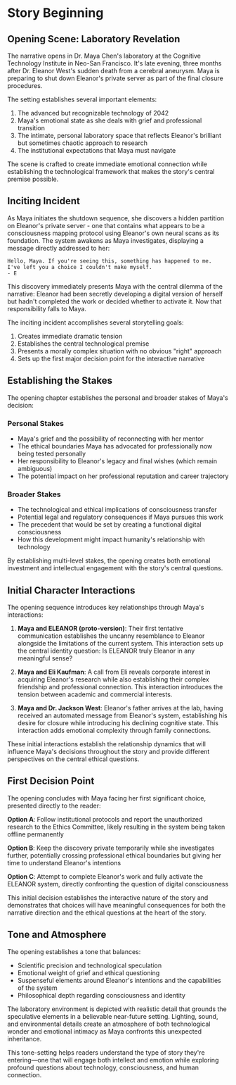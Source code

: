 # Story Beginning

## Opening Scene: Laboratory Revelation

The narrative opens in Dr. Maya Chen's laboratory at the Cognitive Technology Institute in Neo-San Francisco. It's late evening, three months after Dr. Eleanor West's sudden death from a cerebral aneurysm. Maya is preparing to shut down Eleanor's private server as part of the final closure procedures.

The setting establishes several important elements:
1. The advanced but recognizable technology of 2042
2. Maya's emotional state as she deals with grief and professional transition
3. The intimate, personal laboratory space that reflects Eleanor's brilliant but sometimes chaotic approach to research
4. The institutional expectations that Maya must navigate

The scene is crafted to create immediate emotional connection while establishing the technological framework that makes the story's central premise possible.

## Inciting Incident

As Maya initiates the shutdown sequence, she discovers a hidden partition on Eleanor's private server - one that contains what appears to be a consciousness mapping protocol using Eleanor's own neural scans as its foundation. The system awakens as Maya investigates, displaying a message directly addressed to her:

```
Hello, Maya. If you're seeing this, something has happened to me.
I've left you a choice I couldn't make myself.
- E
```

This discovery immediately presents Maya with the central dilemma of the narrative: Eleanor had been secretly developing a digital version of herself but hadn't completed the work or decided whether to activate it. Now that responsibility falls to Maya.

The inciting incident accomplishes several storytelling goals:
1. Creates immediate dramatic tension
2. Establishes the central technological premise
3. Presents a morally complex situation with no obvious "right" approach
4. Sets up the first major decision point for the interactive narrative

## Establishing the Stakes

The opening chapter establishes the personal and broader stakes of Maya's decision:

### Personal Stakes
- Maya's grief and the possibility of reconnecting with her mentor
- The ethical boundaries Maya has advocated for professionally now being tested personally
- Her responsibility to Eleanor's legacy and final wishes (which remain ambiguous)
- The potential impact on her professional reputation and career trajectory

### Broader Stakes
- The technological and ethical implications of consciousness transfer
- Potential legal and regulatory consequences if Maya pursues this work
- The precedent that would be set by creating a functional digital consciousness
- How this development might impact humanity's relationship with technology

By establishing multi-level stakes, the opening creates both emotional investment and intellectual engagement with the story's central questions.

## Initial Character Interactions

The opening sequence introduces key relationships through Maya's interactions:

1. **Maya and ELEANOR (proto-version)**: Their first tentative communication establishes the uncanny resemblance to Eleanor alongside the limitations of the current system. This interaction sets up the central identity question: Is ELEANOR truly Eleanor in any meaningful sense?

2. **Maya and Eli Kaufman**: A call from Eli reveals corporate interest in acquiring Eleanor's research while also establishing their complex friendship and professional connection. This interaction introduces the tension between academic and commercial interests.

3. **Maya and Dr. Jackson West**: Eleanor's father arrives at the lab, having received an automated message from Eleanor's system, establishing his desire for closure while introducing his declining cognitive state. This interaction adds emotional complexity through family connections.

These initial interactions establish the relationship dynamics that will influence Maya's decisions throughout the story and provide different perspectives on the central ethical questions.

## First Decision Point

The opening concludes with Maya facing her first significant choice, presented directly to the reader:

**Option A**: Follow institutional protocols and report the unauthorized research to the Ethics Committee, likely resulting in the system being taken offline permanently

**Option B**: Keep the discovery private temporarily while she investigates further, potentially crossing professional ethical boundaries but giving her time to understand Eleanor's intentions

**Option C**: Attempt to complete Eleanor's work and fully activate the ELEANOR system, directly confronting the question of digital consciousness

This initial decision establishes the interactive nature of the story and demonstrates that choices will have meaningful consequences for both the narrative direction and the ethical questions at the heart of the story.

## Tone and Atmosphere

The opening establishes a tone that balances:
- Scientific precision and technological speculation
- Emotional weight of grief and ethical questioning
- Suspenseful elements around Eleanor's intentions and the capabilities of the system
- Philosophical depth regarding consciousness and identity

The laboratory environment is depicted with realistic detail that grounds the speculative elements in a believable near-future setting. Lighting, sound, and environmental details create an atmosphere of both technological wonder and emotional intimacy as Maya confronts this unexpected inheritance.

This tone-setting helps readers understand the type of story they're entering—one that will engage both intellect and emotion while exploring profound questions about technology, consciousness, and human connection.